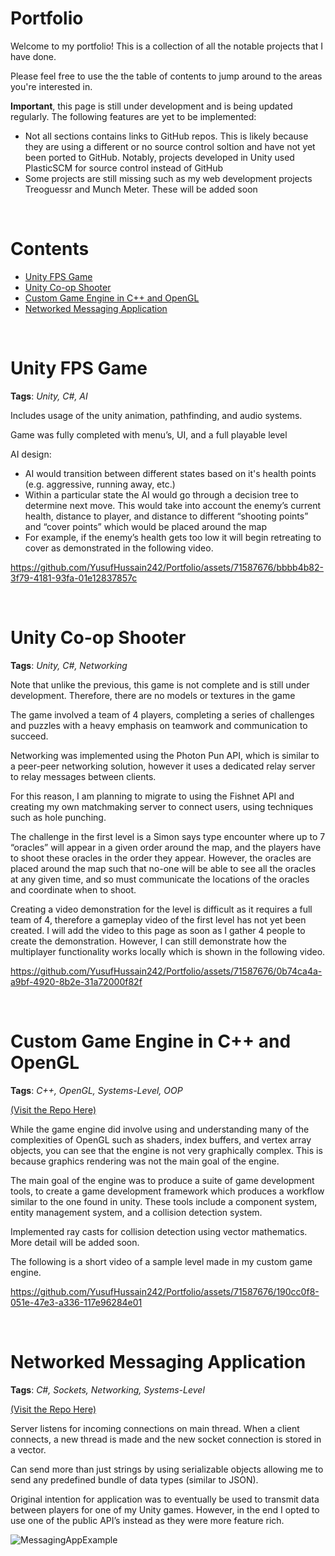# Portfolio
Welcome to my portfolio! This is a collection of all the notable projects that I have done.

Please feel free to use the the table of contents to jump around to the areas you're interested in.

**Important**, this page is still under development and is being updated regularly. The following features are yet to be implemented:
- Not all sections contains links to GitHub repos. This is likely because they are using a different or no source control soltion and have not yet been ported to GitHub. Notably, projects developed in Unity used PlasticSCM for source control instead of GitHub
- Some projects are still missing such as my web development projects Treoguessr and Munch Meter. These will be added soon

<br>

# Contents

- [Unity FPS Game](#unity-fps-game)
- [Unity Co-op Shooter](#unity-co-op-shooter)
- [Custom Game Engine in C++ and OpenGL](#custom-game-engine-in-c-and-opengl)
- [Networked Messaging Application](#networked-messaging-application)

<br>

# Unity FPS Game

**Tags**: *Unity, C#, AI*

Includes usage of the unity animation, pathfinding, and audio systems.

Game was fully completed with menu’s, UI, and a full playable level

AI design:
- AI would transition between different states based on it's health points (e.g. aggressive, running away, etc.)
- Within a particular state the AI would go through a decision tree to determine next move. This would take into account the enemy’s current health, distance to player, and distance to different “shooting points” and “cover points” which would be placed around the map
- For example, if the enemy’s health gets too low it will begin retreating to cover as demonstrated in the following video.

https://github.com/YusufHussain242/Portfolio/assets/71587676/bbbb4b82-3f79-4181-93fa-01e12837857c

<br>

# Unity Co-op Shooter

**Tags**: *Unity, C#, Networking*

Note that unlike the previous, this game is not complete and is still under development. Therefore, there are no models or textures in the game

The game involved a team of 4 players, completing a series of challenges and puzzles with a heavy emphasis on teamwork and communication to succeed.

Networking was implemented using the Photon Pun API, which is similar to a peer-peer networking solution, however it uses a dedicated relay server to relay messages between clients.

For this reason, I am planning to migrate to using the Fishnet API and creating my own matchmaking server to connect users, using techniques such as hole punching.

The challenge in the first level is a Simon says type encounter where up to 7 “oracles” will appear in a given order around the map, and the players have to shoot these oracles in the order they appear. However, the oracles are placed around the map such that no-one will be able to see all the oracles at any given time, and so must communicate the locations of the oracles and coordinate when to shoot.

Creating a video demonstration for the level is difficult as it requires a full team of 4, therefore a gameplay video of the first level has not yet been created. I will add the video to this page as soon as I gather 4 people to create the demonstration. However, I can still demonstrate how the multiplayer functionality works locally which is shown in the following video.

https://github.com/YusufHussain242/Portfolio/assets/71587676/0b74ca4a-a9bf-4920-8b2e-31a72000f82f

<br>

# Custom Game Engine in C++ and OpenGL

**Tags**: *C++, OpenGL, Systems-Level, OOP*

[(Visit the Repo Here)](https://github.com/YusufHussain242/GameEngine)

While the game engine did involve using and understanding many of the complexities of OpenGL such as shaders, index buffers, and vertex array objects, you can see that the engine is not very graphically complex. This is because graphics rendering was not the main goal of the engine.

The main goal of the engine was to produce a suite of game development tools, to create a game development framework which produces a workflow similar to the one found in unity. These tools include a component system, entity management system, and a collision detection system.

Implemented ray casts for collision detection using vector mathematics. More detail will be added soon.

The following is a short video of a sample level made in my custom game engine.

https://github.com/YusufHussain242/Portfolio/assets/71587676/190cc0f8-051e-47e3-a336-117e96284e01

<br>

# Networked Messaging Application

**Tags**: *C#, Sockets, Networking, Systems-Level*

[(Visit the Repo Here)](https://github.com/YusufHussain242/OnlineMessenger)

Server listens for incoming connections on main thread. When a client connects, a new thread is made and the new socket connection is stored in a vector.

Can send more than just strings by using serializable objects allowing me to send any predefined bundle of data types (similar to JSON).

Original intention for application was to eventually be used to transmit data between players for one of my Unity games. However, in the end I opted to use one of the public API’s instead as they were more feature rich.

![MessagingAppExample](https://github.com/YusufHussain242/Portfolio/assets/71587676/855f2974-9a83-4f97-a36a-46edde2083ba)



